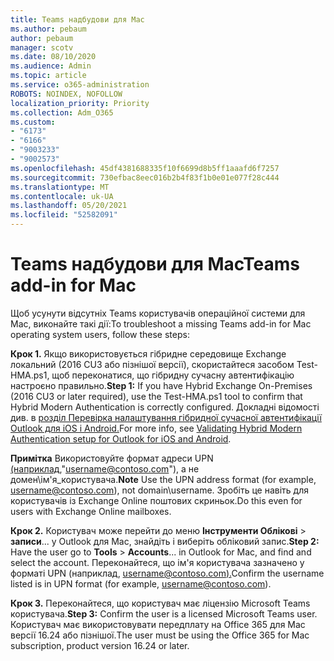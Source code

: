 ```yaml
---
title: Teams надбудови для Mac
ms.author: pebaum
author: pebaum
manager: scotv
ms.date: 08/10/2020
ms.audience: Admin
ms.topic: article
ms.service: o365-administration
ROBOTS: NOINDEX, NOFOLLOW
localization_priority: Priority
ms.collection: Adm_O365
ms.custom:
- "6173"
- "6166"
- "9003233"
- "9002573"
ms.openlocfilehash: 45df4381688335f10f6699d8b5ff1aaafd6f7257
ms.sourcegitcommit: 730efbac8eec016b2b4f83f1b0e01e077f28c444
ms.translationtype: MT
ms.contentlocale: uk-UA
ms.lasthandoff: 05/20/2021
ms.locfileid: "52582091"
---
```

# <a name="teams-add-in-for-mac"></a><span data-ttu-id="59a93-102">Teams надбудови для Mac</span><span class="sxs-lookup"><span data-stu-id="59a93-102">Teams add-in for Mac</span></span>

<span data-ttu-id="59a93-103">Щоб усунути відсутніх Teams користувачів операційної системи для Mac, виконайте такі дії:</span><span class="sxs-lookup"><span data-stu-id="59a93-103">To troubleshoot a missing Teams add-in for Mac operating system users, follow these steps:</span></span>

<span data-ttu-id="59a93-104">**Крок 1.** Якщо використовується гібридне середовище Exchange локальний (2016 CU3 або пізнішої версії), скористайтеся засобом Test-HMA.ps1, щоб переконатися, що гібридну сучасну автентифікацію настроєно правильно.</span><span class="sxs-lookup"><span data-stu-id="59a93-104">**Step 1:** If you have Hybrid Exchange On-Premises (2016 CU3 or later required), use the Test-HMA.ps1 tool to confirm that Hybrid Modern Authentication is correctly configured.</span></span> <span data-ttu-id="59a93-105">Докладні відомості див. в [розділ Перевірка налаштування гібридної сучасної автентифікації Outlook для iOS і Android.](https://aka.ms/TestHMAEAS)</span><span class="sxs-lookup"><span data-stu-id="59a93-105">For more info, see [Validating Hybrid Modern Authentication setup for Outlook for iOS and Android](https://aka.ms/TestHMAEAS).</span></span>  

<span data-ttu-id="59a93-106">**Примітка** Використовуйте формат адреси UPN [(наприклад,](mailto:username@contoso.com)"username@contoso.com"), а не домен\ім'я_користувача.</span><span class="sxs-lookup"><span data-stu-id="59a93-106">**Note** Use the UPN address format (for example, [username@contoso.com](mailto:username@contoso.com)), not domain\username.</span></span> <span data-ttu-id="59a93-107">Зробіть це навіть для користувачів із Exchange Online поштових скриньок.</span><span class="sxs-lookup"><span data-stu-id="59a93-107">Do this even for users with Exchange Online mailboxes.</span></span>

<span data-ttu-id="59a93-108">**Крок 2.** Користувач може перейти до меню **Інструменти Облікові**  >  **записи**... у Outlook для Mac, знайдіть і виберіть обліковий запис.</span><span class="sxs-lookup"><span data-stu-id="59a93-108">**Step 2:** Have the user go to **Tools** > **Accounts**... in Outlook for Mac, and find and select the account.</span></span> <span data-ttu-id="59a93-109">Переконайтеся, що ім'я користувача зазначено у форматі UPN (наприклад, [username@contoso.com).](mailto:username@contoso.com)</span><span class="sxs-lookup"><span data-stu-id="59a93-109">Confirm the username listed is in UPN format (for example, [username@contoso.com](mailto:username@contoso.com)).</span></span>

<span data-ttu-id="59a93-110">**Крок 3.** Переконайтеся, що користувач має ліцензію Microsoft Teams користувача.</span><span class="sxs-lookup"><span data-stu-id="59a93-110">**Step 3:** Confirm the user is a licensed Microsoft Teams user.</span></span> <span data-ttu-id="59a93-111">Користувач має використовувати передплату на Office 365 для Mac версії 16.24 або пізнішої.</span><span class="sxs-lookup"><span data-stu-id="59a93-111">The user must be using the Office 365 for Mac subscription, product version 16.24 or later.</span></span>